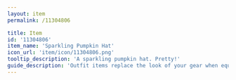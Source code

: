 ```yaml
---
layout: item
permalink: /11304806

title: Item
id: '11304806'
item_name: 'Sparkling Pumpkin Hat'
icon_url: 'item/icon/11304806.png'
tooltip_description: 'A sparkling pumpkin hat. Pretty!'
guide_description: 'Outfit items replace the look of your gear when equipped.'
---
```

